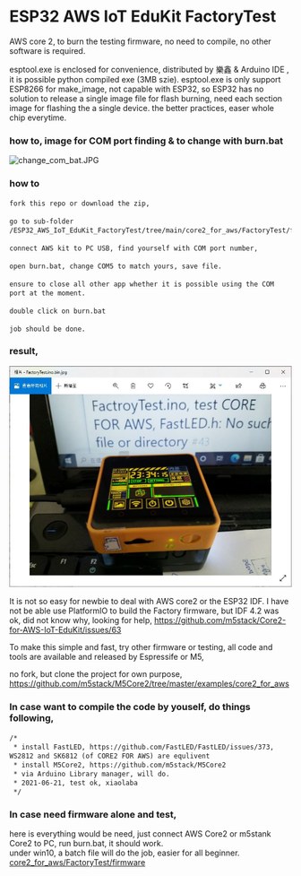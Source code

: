 # ESP32 AWS IoT EduKit FactoryTest
AWS core 2, to burn the testing firmware, no need to compile, no other software is required.  

esptool.exe is enclosed for convenience, distributed by 樂鑫 & Arduino IDE , it is possible python compiled exe (3MB szie). esptool.exe is only support ESP8266 for make_image, not capable with ESP32, so ESP32 has no solution to release a single image file for flash burning, need each section image for flashing the a single device. the better practices, easer whole chip everytime.

### how to, image for COM port finding & to change with burn.bat  
![change_com_bat.JPG](change_com_bat.JPG)  

### how to
```
fork this repo or download the zip,   

go to sub-folder /ESP32_AWS_IoT_EduKit_FactoryTest/tree/main/core2_for_aws/FactoryTest/firmware  

connect AWS kit to PC USB, find yourself with COM port number,  

open burn.bat, change COM5 to match yours, save file.  

ensure to close all other app whether it is possible using the COM port at the moment.  

double click on burn.bat  

job should be done.  
```





### result,  
![core2_for_aws/FactoryTest/firmware/FactoryTest.ino.bin1.jpg](core2_for_aws/FactoryTest/firmware/FactoryTest.ino.bin1.jpg)  





It is not so easy for newbie to  deal with AWS core2 or the ESP32 IDF. I have not be able use PlatformIO to build the Factory firmware, but IDF 4.2 was ok, did not know why, looking for help, https://github.com/m5stack/Core2-for-AWS-IoT-EduKit/issues/63   


To make this simple and fast, try other firmware or testing, all code and tools are available and released by Espressife or M5,

no fork, but clone the project for own purpose, https://github.com/m5stack/M5Core2/tree/master/examples/core2_for_aws


### In case want to compile the code by youself, do things following,

```
/*
 * install FastLED, https://github.com/FastLED/FastLED/issues/373, WS2812 and SK6812 (of CORE2 FOR AWS) are equlivent  
 * install M5Core2, https://github.com/m5stack/M5Core2  
 * via Arduino Library manager, will do.  
 * 2021-06-21, test ok, xiaolaba  
 */
```


### In case need firmware alone and test,  
here is everything would be need, just connect AWS Core2 or m5stank Core2 to PC, run burn.bat, it should work.  
under win10, a batch file will do the job, easier for all beginner.  
[core2_for_aws/FactoryTest/firmware](core2_for_aws/FactoryTest/firmware)    






